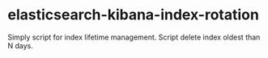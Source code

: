 # elasticsearch-kibana-index-rotation
Simply script for index lifetime management.
Script delete index oldest than N days.
